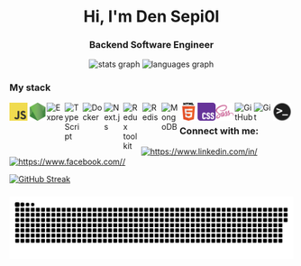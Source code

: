 <h1 align="center">Hi, I'm Den Sepi0l</h1>
<div align="center">
  
</div>

<h3 align="center">Backend Software Engineer</h3>


<div align="center">
  <img src="https://github-readme-stats.vercel.app/api?username=TheHoma&hide_title=false&hide_rank=false&show_icons=true&include_all_commits=true&count_private=true&disable_animations=false&theme=light&locale=en&hide_border=false" height="150" width="360" alt="stats graph"  />
  <img src="https://github-readme-stats.vercel.app/api/top-langs?username=TheHoma&locale=en&hide_title=false&layout=compact&card_width=320&langs_count=5&theme=light&hide_border=false" height="150" alt="languages graph"  />
</div>



### My stack

<img align="left" alt="JavaScript" width="32px" src="https://raw.githubusercontent.com/github/explore/80688e429a7d4ef2fca1e82350fe8e3517d3494d/topics/javascript/javascript.png" />


<img align="left" alt="Node.js" width="32px" src="https://raw.githubusercontent.com/github/explore/80688e429a7d4ef2fca1e82350fe8e3517d3494d/topics/nodejs/nodejs.png" style="margin-left: 2px" />


<img align="left" src="https://raw.githubusercontent.com/danielcranney/readme-generator/main/public/icons/skills/express-colored-dark.svg" width="32" height="32" alt="Express" />


<img align="left" src="https://raw.githubusercontent.com/danielcranney/readme-generator/main/public/icons/skills/typescript-colored.svg" width="32px" alt="TypeScript" />

<img align="left" src="https://raw.githubusercontent.com/danielcranney/readme-generator/main/public/icons/skills/docker-colored.svg" width="36" height="36" alt="Docker" />


<img align="left" alt="Next.js" width="32px" src="https://miro.medium.com/v2/resize:fit:576/1*yqQpg5pkNNY2NCdcmqVstw.png" style="margin-left: 2px" />

<img align="left" alt="Redux toolkit" width="32px" src="https://cdn.jsdelivr.net/gh/devicons/devicon@latest/icons/redux/redux-original.svg" style="margin-left: 2px" />

<img align="left" alt="Redis" width="32px" src="https://cdn.jsdelivr.net/gh/devicons/devicon@latest/icons/redis/redis-original.svg" style="margin-left: 2px" />

<img align="left" alt="MongoDB" width="32px" src="https://www.svgrepo.com/download/331488/mongodb.svg" style="margin-left: 2px" />

<img align="left" alt="HTML5" width="32px" src="https://raw.githubusercontent.com/github/explore/80688e429a7d4ef2fca1e82350fe8e3517d3494d/topics/html/html.png" />

<img align="left" alt="CSS3" width="32px" src="https://raw.githubusercontent.com/github/explore/80688e429a7d4ef2fca1e82350fe8e3517d3494d/topics/css/css.png" />

<img align="left" alt="Sass" width="32px" src="https://raw.githubusercontent.com/github/explore/80688e429a7d4ef2fca1e82350fe8e3517d3494d/topics/sass/sass.png" style="margin-right: 2px"/>

<img align="left" alt="GitHub" width="32px" src="https://www.freeiconspng.com/thumbs/github-icon/git-github-hub-icon-25.png" style="margin-right: 2px" />

<img align="left" alt="Git" width="32px" src="https://cdn.jsdelivr.net/gh/devicons/devicon@latest/icons/git/git-original.svg" style="margin-right: 2px" />


<img align="left" alt="Terminal" width="32px" src="https://raw.githubusercontent.com/github/explore/80688e429a7d4ef2fca1e82350fe8e3517d3494d/topics/terminal/terminal.png" />

<br />



### Connect with me:

<a href="https://www.linkedin.com/in/denigates" target="blank"><img align="center" src="https://raw.githubusercontent.com/rahuldkjain/github-profile-readme-generator/master/src/images/icons/Social/linked-in-alt.svg" alt="https://www.linkedin.com/in/" height="30" width="40" /></a>&nbsp;
<a href="https://www.facebook.com//" target="blank"><img align="center" src="https://raw.githubusercontent.com/rahuldkjain/github-profile-readme-generator/master/src/images/icons/Social/facebook.svg" alt="https://www.facebook.com//" height="30" width="40" /></a>&nbsp;


[![GitHub Streak](https://streak-stats.demolab.com/?user=TheHoma)](https://git.io/streak-stats)



###

<p align="center">
 <img width="600" src="assets/github-snake.svg" alt="snake"/>
</p>

###

<div align="center">
  
</div>

